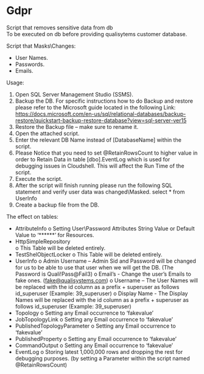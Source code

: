 # Gdpr
Script that removes sensitive data from db  
To be executed on db before providing qualisytems customer database.

Script that Masks\Changes:
-	User Names.
-	Passwords.
-	Emails.

Usage:
1.	Open SQL Server Management Studio (SSMS).
2.	Backup the DB.
For specific instructions how to do Backup and restore please refer to the Microsoft guide located in the following Link:
https://docs.microsoft.com/en-us/sql/relational-databases/backup-restore/quickstart-backup-restore-database?view=sql-server-ver15
3.	Restore the Backup file – make sure to rename it.
4.	Open the attached script.
5.	Enter the relevant DB Name instead of [DatabaseName] within the script.
6.	Please Notice that you need to set @RetainRowsCount to higher value in order to Retain Data in table [dbo].EventLog which is used for debugging issues in Cloudshell.
This will affect the Run Time of the script.
7.	Execute the script.
8.	After the script will finish running please run the following SQL statement and verify user data was changed\Masked.
        select * from UserInfo
9.	Create a backup file from the DB.

The effect on tables:
-	AttributeInfo
o	Setting User\Password Attributes String Value or Default Value to ‘******’ for Resources.
-	HttpSimpleRepository  
o	This Table will be deleted entirely.
-	TestShelObjectLocker 
o	This Table will be deleted entirely.
-	UserInfo 
o	Admin Username – Admin Sid and Password  will be changed for us to be able to use that user when we will get the DB. (The Password is Quali!Pass@Fail3)
o	Email’s - Change the user’s Emails to fake ones.  (fake@qualisystems.com)
o	Username – The User Names will be replaced with the id column as a prefix + superuser as follows id_superuser (Example: 39_superuser)
o	Display Name - The Display Names will be replaced with the id column as a prefix + superuser as follows id_superuser (Example: 39_superuser)
-	Topology
o	Setting any Email occurrence to ‘fakevalue’ 
-	JobTopologyLink
o	Setting any Email occurrence to ‘fakevalue’ 
-	PublishedTopologyParameter
o	Setting any Email occurrence to ‘fakevalue’ 
-	PublishedProperty
o	Setting any Email occurrence to ‘fakevalue’ 
-	CommandOutput
o	Setting any Email occurrence to ‘fakevalue’ 
-	EventLog
o	Storing latest 1,000,000 rows and dropping the rest for debugging purposes. (by setting a Parameter within the script named @RetainRowsCount)  
